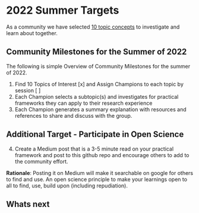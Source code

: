 # 2022 Summer Targets
As a community we have selected [10 topic concepts](https://github.com/Open-Research-Program/HCOE/blob/main/Learnings/README.md) to investigate and learn about together.

## Community Milestones for the Summer of 2022
The following is simple Overview of Community Milestones for the summer of 2022.
1. Find 10 Topics of Interest [x] and Assign Champions to each topic by session [ ]
2. Each Champion selects a subtopic(s) and investigates for practical frameworks they can apply to their research experience
3. Each Champion generates a summary explanation with resources and references to share and discuss with the group.

## Additional Target - Participate in Open Science
4. Create a Medium post that is a 3-5 minute read on your practical framework and post to this github repo and encourage others to add to the community effort.

****Rationale****:  Posting it on Medium will make it searchable on google for others to find and use. 
An open science principle to make your learnings open to all to find, use, build upon (including repudiation).  

## Whats next

